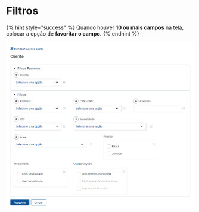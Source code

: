 # Filtros

{% hint style="success" %}
Quando houver **10 ou mais campos** na tela, colocar a opção de **favoritar o campo.**
{% endhint %}

![](<../../.gitbook/assets/image (528).png>)

